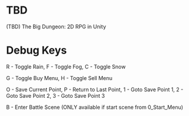 # TBD
(TBD) The Big Dungeon: 2D RPG in Unity

# Debug Keys
R - Toggle Rain, F - Toggle Fog, C - Toggle Snow

G - Toggle Buy Menu, H - Toggle Sell Menu

O - Save Current Point, P - Return to Last Point, 1 - Goto Save Point 1, 2 - Goto Save Point 2, 3 - Goto Save Point 3

B - Enter Battle Scene (ONLY available if start scene from 0_Start_Menu)
